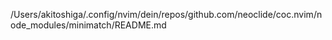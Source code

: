 /Users/akitoshiga/.config/nvim/dein/repos/github.com/neoclide/coc.nvim/node_modules/minimatch/README.md